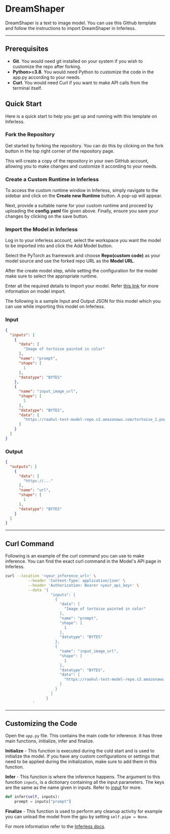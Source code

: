 # DreamShaper
DreamShaper is a text to image model. You can use this Github template and follow the instructions to import DreamShaper in Inferless.

---
## Prerequisites
- **Git**. You would need git installed on your system if you wish to customize the repo after forking.
- **Python>=3.8**. You would need Python to customize the code in the app.py according to your needs.
- **Curl**. You would need Curl if you want to make API calls from the terminal itself.

## Quick Start
Here is a quick start to help you get up and running with this template on Inferless.

### Fork the Repository
Get started by forking the repository. You can do this by clicking on the fork button in the top right corner of the repository page.

This will create a copy of the repository in your own GitHub account, allowing you to make changes and customize it according to your needs.

### Create a Custom Runtime in Inferless
To access the custom runtime window in Inferless, simply navigate to the sidebar and click on the **Create new Runtime** button. A pop-up will appear.

Next, provide a suitable name for your custom runtime and proceed by uploading the **config.yaml** file given above. Finally, ensure you save your changes by clicking on the save button.

### Import the Model in Inferless
Log in to your inferless account, select the workspace you want the model to be imported into and click the Add Model button.

Select the PyTorch as framework and choose **Repo(custom code)** as your model source and use the forked repo URL as the **Model URL**.

After the create model step, while setting the configuration for the model make sure to select the appropriate runtime.

Enter all the required details to Import your model. Refer [this link](https://docs.inferless.com/integrations/github-custom-code) for more information on model import.

The following is a sample Input and Output JSON for this model which you can use while importing this model on Inferless.

### Input
```json
{
  "inputs": [
    {
      "data": [
        "Image of tortoise painted in color"
      ],
      "name": "prompt",
      "shape": [
        1
      ],
      "datatype": "BYTES"
    },
    {
      "name": "input_image_url",
      "shape": [
        1
      ],
      "datatype": "BYTES",
      "data": [
        "https://raahul-test-model-repo.s3.amazonaws.com/tortoise_1.png"
      ]
    }
  ]
}
```

### Output
```json
{
  "outputs": [
    {
      "data": [
        "https://..."
      ],
      "name": "url",
      "shape": [
        1
      ],
      "datatype": "BYTES"
    }
  ]
}
```

---
## Curl Command
Following is an example of the curl command you can use to make inference. You can find the exact curl command in the Model's API page in Inferless.
```bash
curl --location '<your_inference_url>' \
          --header 'Content-Type: application/json' \
          --header 'Authorization: Bearer <your_api_key>' \
          --data '{
                    "inputs": [
                      {
                        "data": [
                          "Image of tortoise painted in color"
                        ],
                        "name": "prompt",
                        "shape": [
                          1
                        ],
                        "datatype": "BYTES"
                      },
                      {
                        "name": "input_image_url",
                        "shape": [
                          1
                        ],
                        "datatype": "BYTES",
                        "data": [
                          "https://raahul-test-model-repo.s3.amazonaws.com/tortoise_1.png"
                        ]
                      }
                    ]
                  }
            '
```

---
## Customizing the Code
Open the `app.py` file. This contains the main code for inference. It has three main functions, initialize, infer and finalize.

**Initialize** -  This function is executed during the cold start and is used to initialize the model. If you have any custom configurations or settings that need to be applied during the initialization, make sure to add them in this function.

**Infer** - This function is where the inference happens. The argument to this function `inputs`, is a dictionary containing all the input parameters. The keys are the same as the name given in inputs. Refer to [input](#input) for more.

```python
def infer(self, inputs):
    prompt = inputs["prompt"]
```

**Finalize** - This function is used to perform any cleanup activity for example you can unload the model from the gpu by setting `self.pipe = None`.


For more information refer to the [Inferless docs](https://docs.inferless.com/).
